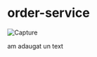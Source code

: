 # order-service

![Capture](https://user-images.githubusercontent.com/25712816/92306201-ef826380-efaa-11ea-9704-5304319e0517.PNG)

am adaugat un text
